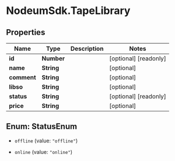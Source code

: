 # NodeumSdk.TapeLibrary

## Properties

Name | Type | Description | Notes
------------ | ------------- | ------------- | -------------
**id** | **Number** |  | [optional] [readonly] 
**name** | **String** |  | [optional] 
**comment** | **String** |  | [optional] 
**libso** | **String** |  | [optional] 
**status** | **String** |  | [optional] [readonly] 
**price** | **String** |  | [optional] 



## Enum: StatusEnum


* `offline` (value: `"offline"`)

* `online` (value: `"online"`)




